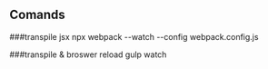 ## Comands

###transpile jsx
npx webpack --watch --config webpack.config.js

###transpile & broswer reload
gulp watch
